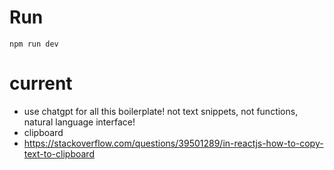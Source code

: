 # Run
`npm run dev`

# current
* use chatgpt for all this boilerplate! not text snippets, not functions, natural language interface!
* clipboard
* https://stackoverflow.com/questions/39501289/in-reactjs-how-to-copy-text-to-clipboard